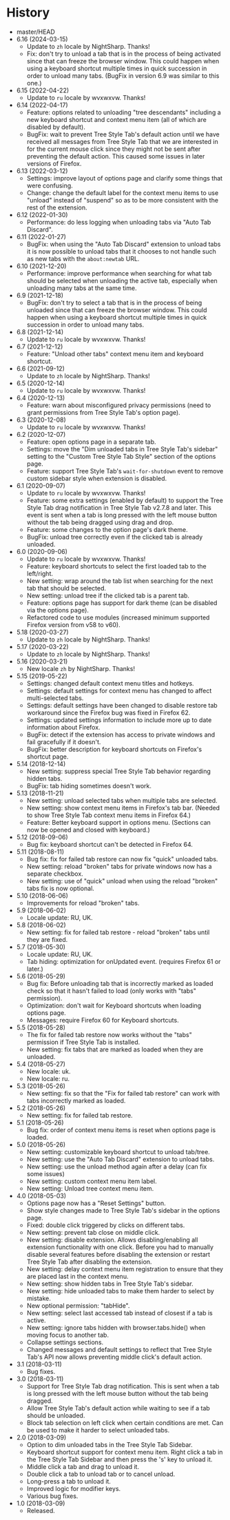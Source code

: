 # History

- master/HEAD
- 6.16 (2024-03-15)
  - Update to `zh` locale by NightSharp. Thanks!
  - Fix: don't try to unload a tab that is in the process of being activated since that can freeze the browser window. This could happen when using a keyboard shortcut multiple times in quick succession in order to unload many tabs. (BugFix in version 6.9 was similar to this one.)
- 6.15 (2022-04-22)
  - Update to `ru` locale by wvxwxvw. Thanks!
- 6.14 (2022-04-17)
  - Feature: options related to unloading "tree descendants" including a new keyboard shortcut and context menu item (all of which are disabled by default).
  - BugFix: wait to prevent Tree Style Tab's default action until we have received all messages from Tree Style Tab that we are interested in for the current mouse click since they might not be sent after preventing the default action. This caused some issues in later versions of Firefox.
- 6.13 (2022-03-12)
  - Settings: improve layout of options page and clarify some things that were confusing.
  - Change: change the default label for the context menu items to use "unload" instead of "suspend" so as to be more consistent with the rest of the extension.
- 6.12 (2022-01-30)
  - Performance: do less logging when unloading tabs via "Auto Tab Discard".
- 6.11 (2022-01-27)
  - BugFix: when using the "Auto Tab Discard" extension to unload tabs it is now possible to unload tabs that it chooses to not handle such as new tabs with the `about:newtab` URL.
- 6.10 (2021-12-20)
  - Performance: improve performance when searching for what tab should be selected when unloading the active tab, especially when unloading many tabs at the same time.
- 6.9 (2021-12-18)
  - BugFix: don't try to select a tab that is in the process of being unloaded since that can freeze the browser window. This could happen when using a keyboard shortcut multiple times in quick succession in order to unload many tabs.
- 6.8 (2021-12-14)
  - Update to `ru` locale by wvxwxvw. Thanks!
- 6.7 (2021-12-12)
  - Feature: "Unload other tabs" context menu item and keyboard shortcut.
- 6.6 (2021-09-12)
  - Update to `zh` locale by NightSharp. Thanks!
- 6.5 (2020-12-14)
  - Update to `ru` locale by wvxwxvw. Thanks!
- 6.4 (2020-12-13)
  - Feature: warn about misconfigured privacy permissions (need to grant permissions from Tree Style Tab's option page).
- 6.3 (2020-12-08)
  - Update to `ru` locale by wvxwxvw. Thanks!
- 6.2 (2020-12-07)
  - Feature: open options page in a separate tab.
  - Settings: move the "Dim unloaded tabs in Tree Style Tab's sidebar" setting to the "Custom Tree Style Tab Style" section of the options page.
  - Feature: support Tree Style Tab's `wait-for-shutdown` event to remove custom sidebar style when extension is disabled.
- 6.1 (2020-09-07)
  - Update to `ru` locale by wvxwxvw. Thanks!
  - Feature: some extra settings (enabled by default) to support the Tree Style Tab drag notification in Tree Style Tab v2.7.8 and later. This event is sent when a tab is long pressed with the left mouse button without the tab being dragged using drag and drop.
  - Feature: some changes to the option page's dark theme.
  - BugFix: unload tree correctly even if the clicked tab is already unloaded.
- 6.0 (2020-09-06)
  - Update to `ru` locale by wvxwxvw. Thanks!
  - Feature: keyboard shortcuts to select the first loaded tab to the left/right.
  - New setting: wrap around the tab list when searching for the next tab that should be selected.
  - New setting: unload tree if the clicked tab is a parent tab.
  - Feature: options page has support for dark theme (can be disabled via the options page).
  - Refactored code to use modules (increased minimum supported Firefox version from v58 to v60).
- 5.18 (2020-03-27)
  - Update to `zh` locale by NightSharp. Thanks!
- 5.17 (2020-03-22)
  - Update to `zh` locale by NightSharp. Thanks!
- 5.16 (2020-03-21)
  - New locale `zh` by NightSharp. Thanks!
- 5.15 (2019-05-22)
  - Settings: changed default context menu titles and hotkeys.
  - Settings: default settings for context menu has changed to affect multi-selected tabs.
  - Settings: default settings have been changed to disable restore tab workaround since the Firefox bug was fixed in Firefox 62.
  - Settings: updated settings information to include more up to date information about Firefox.
  - BugFix: detect if the extension has access to private windows and fail gracefully if it doesn't.
  - BugFix: better description for keyboard shortcuts on Firefox's shortcut page.
- 5.14 (2018-12-14)
  - New setting: suppress special Tree Style Tab behavior regarding hidden tabs.
  - BugFix: tab hiding sometimes doesn't work.
- 5.13 (2018-11-21)
  - New setting: unload selected tabs when multiple tabs are selected.
  - New setting: show context menu items in Firefox's tab bar. (Needed to show Tree Style Tab context menu items in Firefox 64.)
  - Feature: Better keyboard support in options menu. (Sections can now be opened and closed with keyboard.)
- 5.12 (2018-09-06)
  - Bug fix: keyboard shortcut can't be detected in Firefox 64.
- 5.11 (2018-08-11)
  - Bug fix: fix for failed tab restore can now fix "quick" unloaded tabs.
  - New setting: reload "broken" tabs for private windows now has a separate checkbox.
  - New setting: use of "quick" unload when using the reload "broken" tabs fix is now optional.
- 5.10 (2018-06-06)
  - Improvements for reload "broken" tabs.
- 5.9 (2018-06-02)
  - Locale update: RU, UK.
- 5.8 (2018-06-02)
  - New setting: fix for failed tab restore - reload "broken" tabs until they are fixed.
- 5.7 (2018-05-30)
  - Locale update: RU, UK.
  - Tab hiding: optimization for onUpdated event. (requires Firefox 61 or later.)
- 5.6 (2018-05-29)
  - Bug fix: Before unloading tab that is incorrectly marked as loaded check so that it hasn't failed to load (only works with "tabs" permission).
  - Optimization: don't wait for Keyboard shortcuts when loading options page.
  - Messages: require Firefox 60 for Keyboard shortcuts.
- 5.5 (2018-05-28)
  - The fix for failed tab restore now works without the "tabs" permission if Tree Style Tab is installed.
  - New setting: fix tabs that are marked as loaded when they are unloaded.
- 5.4 (2018-05-27)
  - New locale: uk.
  - New locale: ru.
- 5.3 (2018-05-26)
  - New setting: fix so that the "Fix for failed tab restore" can work with tabs incorrectly marked as loaded.
- 5.2 (2018-05-26)
  - New setting: fix for failed tab restore.
- 5.1 (2018-05-26)
  - Bug fix: order of context menu items is reset when options page is loaded.
- 5.0 (2018-05-26)
  - New setting: customizable keyboard shortcut to unload tab/tree.
  - New setting: use the "Auto Tab Discard" extension to unload tabs.
  - New setting: use the unload method again after a delay (can fix some issues)
  - New setting: custom context menu item label.
  - New setting: Unload tree context menu item.
- 4.0 (2018-05-03)
  - Options page now has a "Reset Settings" button.
  - Show style changes made to Tree Style Tab's sidebar in the options page.
  - Fixed: double click triggered by clicks on different tabs.
  - New setting: prevent tab close on middle click.
  - New setting: disable extension. Allows disabling/enabling all extension functionality with one click. Before you had to manually disable several features before disabling the extension or restart Tree Style Tab after disabling the extension.
  - New setting: delay context menu item registration to ensure that they are placed last in the context menu.
  - New setting: show hidden tabs in Tree Style Tab's sidebar.
  - New setting: hide unloaded tabs to make them harder to select by mistake.
  - New optional permission: "tabHide".
  - New setting: select last accessed tab instead of closest if a tab is active.
  - New setting: ignore tabs hidden with browser.tabs.hide() when moving focus to another tab.
  - Collapse settings sections.
  - Changed messages and default settings to reflect that Tree Style Tab's API now allows preventing middle click's default action.
- 3.1 (2018-03-11)
  - Bug fixes.
- 3.0 (2018-03-11)
  - Support for Tree Style Tab drag notification. This is sent when a tab is long pressed with the left mouse button without the tab being dragged.
  - Allow Tree Style Tab's default action while waiting to see if a tab should be unloaded.
  - Block tab selection on left click when certain conditions are met. Can be used to make it harder to select unloaded tabs.
- 2.0 (2018-03-09)
  - Option to dim unloaded tabs in the Tree Style Tab Sidebar.
  - Keyboard shortcut support for context menu item. Right click a tab in the Tree Style Tab Sidebar and then press the 's' key to unload it.
  - Middle click a tab and drag to unload it.
  - Double click a tab to unload tab or to cancel unload.
  - Long-press a tab to unload it.
  - Improved logic for modifier keys.
  - Various bug fixes.
- 1.0 (2018-03-09)
  - Released.
